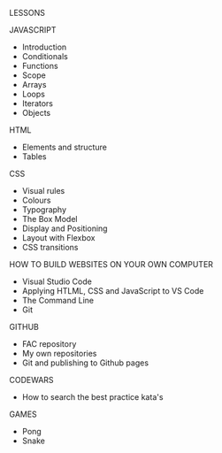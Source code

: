 LESSONS

JAVASCRIPT
- Introduction
- Conditionals
- Functions
- Scope
- Arrays
- Loops
- Iterators
- Objects

HTML
- Elements and structure
- Tables

CSS
- Visual rules
- Colours
- Typography
- The Box Model
- Display and Positioning
- Layout with Flexbox
- CSS transitions

HOW TO BUILD WEBSITES ON YOUR OWN COMPUTER
- Visual Studio Code
- Applying HTLML, CSS and JavaScript to VS Code
- The Command Line
- Git

GITHUB
- FAC repository
- My own repositories
- Git and publishing to Github pages

CODEWARS
- How to search the best practice kata's

GAMES
- Pong
- Snake